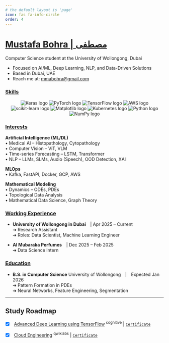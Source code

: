 ```yaml
---
# the default layout is 'page'
icon: fas fa-info-circle
order: 4
---
```

<link href="https://fonts.googleapis.com/css2?family=Inter:wght@400;700&display=swap" rel="stylesheet">
<style>
  h1, h2, h3, h4, h5, h6 {
    font-family: 'Inter', sans-serif;
    font-weight: bold;
  }
</style>

# [**Mustafa Bohra | مصطفى**](https://linkedin.com/in/mmabohra)
Computer Science student at the University of Wollongong, Dubai  
- Focused on AI/ML, Deep Learning, NLP, and Data-Driven Solutions  
- Based in Dubai, UAE  
- Reach me at: [mmabohra@gmail.com](mailto:mmabohra@gmail.com)

### <u>Skills</u>
<div align="center">
<img src="https://img.shields.io/badge/Keras-%23D00000.svg?style=for-the-badge&logo=Keras&logoColor=white" alt="Keras logo" />
<img src="https://img.shields.io/badge/PyTorch-%23EE4C2C.svg?style=for-the-badge&logo=PyTorch&logoColor=white" alt="PyTorch logo" />
<img src="https://img.shields.io/badge/TensorFlow-%23FF6F00.svg?style=for-the-badge&logo=TensorFlow&logoColor=white" alt="TensorFlow logo" />
<img src="https://img.shields.io/badge/AWS-%23FF9900.svg?style=for-the-badge&logo=amazon-aws&logoColor=white" alt="AWS logo" />
<img src="https://img.shields.io/badge/scikit--learn-%23F7931E.svg?style=for-the-badge&logo=scikit-learn&logoColor=white" alt="scikit-learn logo" />
<img src="https://img.shields.io/badge/Matplotlib-%23ffffff.svg?style=for-the-badge&logo=Matplotlib&logoColor=black" alt="Matplotlib logo" />
<img src="https://img.shields.io/badge/kubernetes-%23326ce5.svg?style=for-the-badge&logo=kubernetes&logoColor=white" alt="Kubernetes logo" />
<img src="https://img.shields.io/badge/python-3670A0?style=for-the-badge&logo=python&logoColor=ffdd54" alt="Python logo" />
<img src="https://img.shields.io/badge/numpy-%23013243.svg?style=for-the-badge&logo=numpy&logoColor=white" alt="NumPy logo" />
</div>

### <u>Interests</u>

**Artificial Intelligence (ML/DL)**  
• Medical AI – Histopathology, Cytopathology  
• Computer Vision – ViT, VLM  
• Time-series Forecasting – LSTM, Transformer  
• NLP – LLMs, SLMs, Audio (Speech), OOD Detection, XAI

**MLOps**  
• Kafka, FastAPI, Docker, GCP, AWS

**Mathematical Modeling**  
• Dynamics – ODEs, PDEs  
• Topological Data Analysis  
• Mathematical Data Science, Graph Theory

### <u>Working Experience</u>

- **University of Wollongong in Dubai** | Apr 2025 – Current  
➔ Research Assistant  
➔ Roles: Data Scientist, Machine Learning Engineer

- **Al Mubaraka Perfumes** | Dec 2025 – Feb 2025  
➔ Data Science Intern  

### <u>Education</u>

- **B.S. in Computer Science**  University of Wollongong | Expected Jan 2026  
➔ Pattern Formation in PDEs  
➔ Neural Networks, Feature Engineering, Segmentation

---

## **Study Roadmap**
- [X] &nbsp;[Advanced Deep Learning using TensorFlow](https://youtube.com) <sup>cognitive</sup>  \| [`Certificate`](https://www.credly.com/badges/aa6fbc08-53b3-4192-836f-d7d17405b2c2/public_url)
- [x] &nbsp;[Cloud Engineering](https://www.cloudskillsboost.google/course_templates/695?catalog_rank=%7B%22rank%22%3A1%2C%22num_filters%22%3A1%2C%22has_search%22%3Atrue%7D&search_id=45472625) <sup>qwiklabs</sup> \| [`Certificate`](https://www.cloudskillsboost.google/public_profiles/f11fd7a0-6efd-4897-b249-c49d2e76ad8c/badges/15225450)


